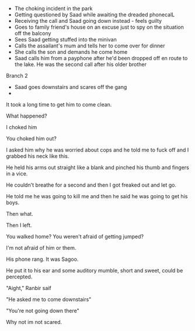
- The choking incident in the park
- Getting questioned by Saad while awaiting the dreaded phonecalL
- Receiving the call and Saad going down instead - feels guilty
- Goes to family friend's house on an excuse just to spy on the situation off the balcony
- Sees Saad getting stuffed into the minivan
- Calls the assailant's mum and tells her to come over for dinner
- She calls the son and demands he come home
- Saad calls him from a payphone after he'd been dropped off en route to the lake. He was the second call after his older brother


Branch 2
- Saad goes downstairs and scares off the gang
- 

It took a long time to get him to come clean.

What happened?

I choked him

You choked him out?

I asked him why he was worried about cops and he told me to fuck off and I grabbed his neck like this.

He held his arms out straight like a blank and pinched his thumb and fingers in a vice.

He couldn't breathe for a second and then I got freaked out and let go.

He told me he was going to kill me and then he said he was going to get his boys.

Then what.

Then I left.

You walked home? You weren't afraid of getting jumped?

I'm not afraid of him or them.

His phone rang. It was Sagoo.

He put it to his ear and some auditory mumble, short and sweet, could be percepted.

"Aight," Ranbir saif

"He asked me to come downstairs"

"You're not going down there"

Why not im not scared.